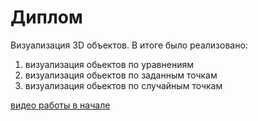 # Диплом 
Визуализация 3D объектов.
В итоге было реализовано: 
1. визуализация обьектов по уравнениям
2. визуализация обьектов по заданным точкам
3. визуализация обьектов по случайным точкам


[видео работы в начале](https://github.com/ProshNad/diploma/blob/master/vokoscreen-2021-04-06_18-50-12.mp4)
